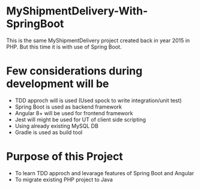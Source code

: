 # MyShipmentDelivery-With-SpringBoot
This is the same MyShipmentDelivery project created back in year 2015 in PHP. But this time it is with use of Spring Boot.

# Few considerations during development will be 

* TDD approch will is used (Used spock to write integration/unit test)
* Spring Boot is used as backend framework
* Angular 8+ will be used for frontend framework
* Jest will might be used for UT of client side scripting
* Using already existing MySQL DB
* Gradle is used as build tool

# Purpose of this Project

* To learn TDD approch and levarage features of Spring Boot and Angular
* To migrate existing PHP project to Java
